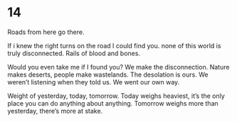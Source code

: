 # 14

Roads from here go there. 

If i knew the right turns on the road I could find you. none of this world is truly disconnected. Rails of blood and bones. 

Would you even take me if I found you? We make the disconnection. Nature makes deserts, people make wastelands. The desolation is ours. We weren’t listening when they told us. We went our own way. 

Weight of yesterday, today, tomorrow. Today weighs heaviest, it’s the only place you can do anything about anything. Tomorrow weighs more than yesterday, there’s more at stake. 
